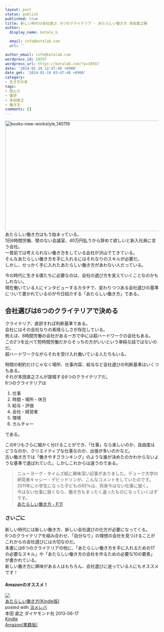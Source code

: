 ```yaml
---
layout: post
status: publish
published: true
title: 新しい時代の会社選び、6つのクライテリア - あたらしい働き方 本田直之著
author:
  display_name: kotala_b

  email: info@kotalab.com
  url: ''

author_email: info@kotalab.com
wordpress_id: 10597
wordpress_url: https://kotalab.com/?p=10597
date: '2014-01-19 12:47:40 +0900'
date_gmt: '2014-01-19 03:47:40 +0900'
category:
- 生き方の本
tags:
- 読んだ
- 書評
- 本田直之
- 働き方
comments: []
---
```

<p><img src="https://kotalab.com/wp-content/uploads/books-new-workstyle_140119-546x361.jpg" alt="books-new-workstyle_140119" width="546" height="361" class="alignnone size-large wp-image-10601" /><br />
あたらしい働き方はもう始まっている。<br />
1日6時間労働、壁のない会議室、40万円払うから辞めて欲しいと新入社員に言う会社。<br />
一昔前では考えられない働き方をしている会社が沢山でてきている。<br />
そんなあたらしい働き方を手に入れるにはそれなりのスキルが必要だ。<br />
しかし、せっかく手に入れたあたらしい働き方があわない人だっている。</p>
<p><span class="b">今の時代に生きる僕たちに必要なのは、会社の選び方を変えていくこと</span>なのかもしれない。<br />
現在働いている人にインタビューするカタチで、変わりつつある会社選びの基準について書かれているのが今日紹介する「あたらしい働き方」である。<br />
</p>
<!--more-->
<h2>会社選びは6つのクライテリアで決める</h2>
<p>クライテリア、直訳すれば判断基準である。<br />
会社にはその会社なりの素晴らしさが存在している。<br />
例えば、6時間労働の会社がある一方で中には超ハードワークの会社もある。<br />
この2つを比べて短時間労働だからそっちの方がいいという単純な話ではないのだ。<br />
超ハードワークながらそれを受け入れ働いている人たちもいる。</p>
<p>時間の制約だけじゃなく場所、仕事内容、給与など会社選びの判断基準はいくつもある。<br />
それが本田直之さんが提唱する6つのクライテリアだ。<br />
6つのクライテリアは</p>
<ol>
<li>仕事</li>
<li>時間・場所・休日</li>
<li>給与・評価</li>
<li>会社・経営者</li>
<li>環境</li>
<li>カルチャー</li>
</ol>
<p>である。</p>
<p>この6つもさらに細かく分けることができ、「仕事」なら楽しいのか、自由度はどうなのか、クリエイティブな仕事なのか、出張が多いのかなど。<br />
古い働き方では「働きやすさランキング」のような誰が決めたのかわからないような基準で選ばれていた。しかしこれからは違うのである。</p>
<blockquote><p>ニューヨーク・タイムズ紙に興味深い記事がありました。デューク大学の研究者キャシー・デビッドソンが、こんなコメントをしていたのです。2011年に小学生になった子どもの65%は、将来今はない仕事に就く。<br />
今はない仕事に就くなら、働き方もまったく違ったものになっていくはずです。<br />
<a href="https://www.amazon.co.jp/exec/obidos/asin/B00DE3CUBW/same-22/" rel="nofollow" target="_blank">あたらしい働き方 - P.11</a></p></blockquote>
<h3>さいごに</h3>
<p>新しい時代には新しい働き方、新しい会社選びの仕方が必要になってくる。<br />
6つのクライテリアを組み合わせ、「自分なり」の理想の会社を見つけることがこれからの会社選びには大切なのだ。<br />
本書には6つのクライテリアの他に、「あたらしい働き方を手に入れるための17の必要なスキル」や「あたらしい働き方の会社を作るための必要な10の要素」が書かれている。<br />
新しい働き方に興味がある人はもちろん、会社選びに迷っている人にもオススメです！</p>
<h4 class="aam">Amazonのオススメ！</h4>
<div class="booklink-box">
<div class="booklink-image"><a href="https://www.amazon.co.jp/exec/obidos/asin/B00DE3CUBW/same-22/" rel="nofollow" target="_blank"><img src="https://images-fe.ssl-images-amazon.com/images/I/41fLIzVjP2L._SL160_.jpg" style="border: none;" /></a></div>
<div class="booklink-info">
<div class="booklink-name"><a href="https://www.amazon.co.jp/exec/obidos/asin/B00DE3CUBW/same-22/" rel="nofollow" target="_blank">あたらしい働き方[Kindle版]</a>
<div class="booklink-powered-date">posted with <a href="https://yomereba.com" rel="nofollow" target="_blank">ヨメレバ</a></div>
</div>
<div class="booklink-detail">本田 直之 ダイヤモンド社 2013-06-17    </div>
<div class="booklink-link2">
<div class="shoplinkkindle"><a href="https://www.amazon.co.jp/exec/obidos/ASIN/B00DE3CUBW/same-22/" rel="nofollow" target="_blank" >Kindle</a></div>
<div class="shoplinkamazon"><a href="https://www.amazon.co.jp/exec/obidos/ASIN/4478023808/same-22/" rel="nofollow" target="_blank" title="アマゾン" >Amazon[書籍版]</a></div>
</p></div>
</div>
<div class="booklink-footer"></div>
</div>
